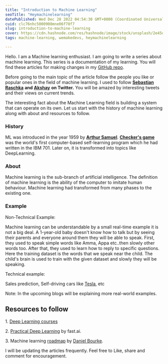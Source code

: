 ```yaml
---
title: "Introduction to Machine Learning"
seoTitle: "Heymachinelearning"
datePublished: Wed Dec 28 2022 04:54:30 GMT+0000 (Coordinated Universal Time)
cuid: clc76nhc5000908mne06f78f7
slug: introduction-to-machine-learning
cover: https://cdn.hashnode.com/res/hashnode/image/stock/unsplash/2e45de0b4cc59025c21891677b2f4e3b.jpeg
tags: machine-learning, wemakedevs, heymachinelearning

---
```


Hello. I am a Machine learning enthusiast. I am going to write a series about machine learning. This series is a documentation of my learning. You will find these articles for making changes in my [GitHub repo](https://github.com/NShravanReddy/Heymachinelearning).

Before going to the main topic of the article follow the people you like or popular ones in the field of machine learning. I used to follow [**Sebastian Raschka**](https://twitter.com/rasbt) **and** [**Akshay**](https://twitter.com/akshay_pachaar) **on Twitter.** You will be amazed by interesting tweets and their views on current trends.

The interesting fact about the Machine Learning field is building a system that can operate on its own. Let us start with the history of machine learning along with about and resources to follow.

### History

ML was introduced in the year 1959 by [**Arthur Samuel**](https://en.wikipedia.org/wiki/Arthur_Samuel_(computer_scientist)). [**Checker's game**](http://www.incompleteideas.net/book/ebook/node109.html) was the world's first computer-based self-learning program which he had written in the IBM 701. Later on, it is transformed into topics like DeepLearning.

### About

Machine learning is the sub-branch of artificial intelligence. The definition of machine learning is the ability of the computer to imitate human behaviour. Machine learning had transformed from many phases to the existing one.

### Example

Non-Technical Example:

Machine learning can be understandable by a small real-time example it is not a big deal. A 1-year-old baby doesn't know how to talk but by seeing their parents and everyone around them they will be able to speak. First, they used to speak simple words like Amma, Appa etc..then slowly other words too. After that, they used to learn how to reply to specific questions. Here the training dataset is the words that we speak near the child. The child's brain is used to train with the given dataset and slowly they will be speaking.

Technical example:

Sales prediction, Self-driving cars like [Tesla](http://tesla.com/about), etc

Note: In the upcoming blogs will be explaining more real-world examples.

## Resources to follow

1\. [Deep Learning courses](https://www.deeplearning.ai/courses/)

2\. [Practical Deep Learning](https://course.fast.ai/) by fast.ai.

3\. Machine learning [roadmap](https://whimsical.com/machine-learning-roadmap-2020-CA7f3ykvXpnJ9Az32vYXva) by [Daniel Bourke](https://www.youtube.com/@mrdbourke).

I will be updating the articles frequently. Feel free to Like, share and comment for encouragement.